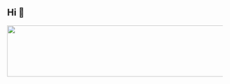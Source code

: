 ## Hi  👋

<a href="https://github.com/devxb/gitanimals">
  <img src="https://render.gitanimals.org/lines/{lsr0822}?pet-id=1" width="1000" height="120"/>
</a>
